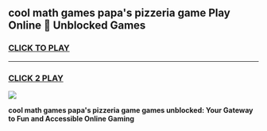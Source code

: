 
## cool math games papa's pizzeria game Play Online 👋 Unblocked Games
<h3>
<a href="https://news.freeplayer.one?title=cool_math_games_papa's_pizzeria_game&ref=17CMG">CLICK TO PLAY</a></h3>
<hr>

<h3>
<a href="https://news.freeplayer.one?title=cool_math_games_papa's_pizzeria_game&ref=17CMG">CLICK 2 PLAY</a>
  
</h3>

<a href="https://news.freeplayer.one?title=cool_math_games_papa's_pizzeria_game&ref=17CMG/"><img src="https://clearcache.store/games.png"></a>


**cool math games papa's pizzeria game games unblocked: Your Gateway to Fun and Accessible Online Gaming**
